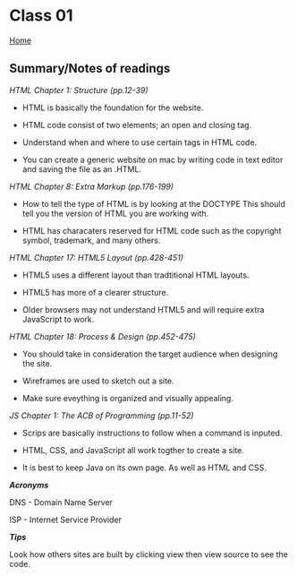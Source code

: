 
# Class 01

[Home](https://markjackson28.github.io/reading-notes/)

## Summary/Notes of readings 

*HTML Chapter 1: Structure (pp.12-39)*

- HTML is basically the foundation for the website.

- HTML code consist of two elements; an open and closing tag.

- Understand when and where to use certain tags in HTML code.

- You can create a generic website on mac by writing code in text editor and saving the file as an .HTML.


*HTML Chapter 8: Extra Markup (pp.176-199)*

- How to tell the type of HTML is by looking at the DOCTYPE This should tell you the version of HTML you are working with.

- HTML has characaters reserved for HTML code such as the copyright symbol, trademark, and many others.

*HTML Chapter 17: HTML5 Layout (pp.428-451)*

- HTML5 uses a different layout than tradtitional HTML layouts.

- HTML5 has more of a clearer structure.

- Older browsers may not understand HTML5 and will require extra JavaScript to work. 

*HTML Chapter 18: Process & Design (pp.452-475)*

- You should take in consideration the target audience when designing the site.

- Wireframes are used to sketch out a site.

- Make sure eveything is organized and visually appealing.

*JS Chapter 1: The ACB of Programming (pp.11-52)*

- Scrips are basically instructions to follow when a command is inputed.

- HTML, CSS, and JavaScript all work togther to create a site.

- It is best to keep Java on its own page. As well as HTML and CSS.

***Acronyms***

DNS - Domain Name Server

ISP - Internet Service Provider

***Tips***

Look how others sites are built by clicking view then view source to see the code.
